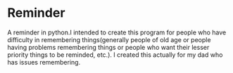 # Reminder
A reminder in python.I intended to create this program for people who have difficulty in remembering things(generally people of old age or people having problems remembering things or people who want their lesser priority things to be reminded, etc.). I created this actually for my dad who has issues remembering.  
